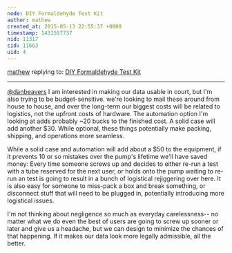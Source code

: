 ```yaml
---
node: DIY Formaldehyde Test Kit
author: mathew
created_at: 2015-05-13 22:55:37 +0000
timestamp: 1431557737
nid: 11317
cid: 11663
uid: 4
---
```




[mathew](../profile/mathew) replying to: [DIY Formaldehyde Test Kit](../notes/nshapiro/11-03-2014/diy-formaldehyde-test-kit)

----
[@danbeavers](/profile/danbeavers) I am interested in making our data usable in court, but I'm also trying to be budget-sensitive.  we're looking to mail these around from house to house, and over the long-term our biggest costs will be related to logistics, not the upfront costs of hardware.  The automation option I'm looking at adds probably ~20 bucks to the finished cost. A solid case will add another $30.  While optional, these things potentially make packing, shipping, and operations more seamless. 

While a solid case and automation will add about a $50 to the equipment, if it prevents 10 or so mistakes over the pump's lifetime we'll have saved money:
Every time someone screws up and decides to either re-run a test with a tube reserved for the next user, or holds onto the pump waiting to re-run an test is going to result in a bunch of logistical rejiggering over here. It is also easy for someone to miss-pack a box and break something, or disconnect stuff that will need to be plugged in, potentially introducing more logistical issues. 

I'm not thinking about negligence so much as everyday carelessness-- no matter what we do even the best of users are going to screw up sooner or later and give us a headache, but we can design to minimize the chances of that happening.  If it makes our data look more legally admissible, all the better. 